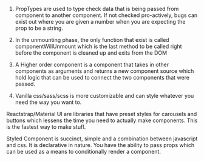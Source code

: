 1. PropTypes are used to type check data that is being passed from component to another component. If not checked pro-actively, bugs can exist out where you are given a number when you are expecting the prop to be a string.

2. In the unmounting phase, the only function that exist is called componentWillUnmount which is the last method to be called right before the component is cleaned up and exits from the DOM

3. A Higher order component is a component that takes in other components as arguments and returns a new component source which hold logic that can be used to connect the two components that were passed.

4. Vanilla css/sass/scss is more customizable and can style whatever you need the way you want to.

Reactstrap/Material UI are libraries that have preset styles for carousels and buttons which lessens the time you need to actually make components. This is the fastest way to make stuff.

Styled Component is succinct, simple and a combination between javascript and css. It is declarative in nature. You have the ability to pass props which can be used as a means to conditionally render a component.
